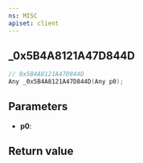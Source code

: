 ```yaml
---
ns: MISC
apiset: client
---
```

## _0x5B4A8121A47D844D

```c
// 0x5B4A8121A47D844D
Any _0x5B4A8121A47D844D(Any p0);
```


## Parameters
* **p0**:

## Return value


